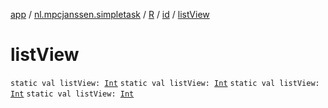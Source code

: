 [app](../../../index.md) / [nl.mpcjanssen.simpletask](../../index.md) / [R](../index.md) / [id](index.md) / [listView](.)

# listView

`static val listView: `[`Int`](https://kotlinlang.org/api/latest/jvm/stdlib/kotlin/-int/index.html)
`static val listView: `[`Int`](https://kotlinlang.org/api/latest/jvm/stdlib/kotlin/-int/index.html)
`static val listView: `[`Int`](https://kotlinlang.org/api/latest/jvm/stdlib/kotlin/-int/index.html)
`static val listView: `[`Int`](https://kotlinlang.org/api/latest/jvm/stdlib/kotlin/-int/index.html)